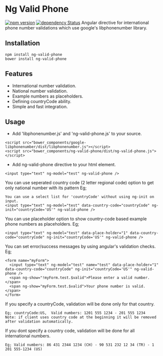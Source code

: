 # Ng Valid Phone
[![npm version](https://badge.fury.io/js/ng-valid-phone.svg)](https://badge.fury.io/js/ng-valid-phone)
[![dependency Status](https://david-dm.org/eraycetinay/ng-valid-phone.svg)](https://david-dm.org/eraycetinay/ng-valid-phone.svg)
Angular directive for international phone number validations which use google's libphonenumber library.

## Installation
```
npm install ng-valid-phone
bower install ng-valid-phone
```
## Features
- International number validation.
- National number validation.
- Example numbers as placeholders.
- Defining countryCode ability.
- Simple and fast integration.

## Usage
- Add 'libphonenumber.js' and 'ng-valid-phone.js' to your source.
```
<script src="bower_components/google-libphonenumber/dist/libphonenumber.js"></script>
<script src="bower_components/ng-valid-phone/dist/ng-valid-phone.js"></script>
```

- Add ng-valid-phone directive to your html element.
```
<input type="text" ng-model="test" ng-valid-phone />
```

You can use seperated country code (2 letter regional code) option to get only national number with its pattern Eg;
```
You can use a select list for 'countryCode' without using ng-init on input. 
<input type="text" ng-model="test" data-country-code="countryCode" ng-init="countryCode='US'" ng-valid-phone />
```

You can use placeholder option to show country-code based example phone numbers as placeholders. Eg;
```
<input type="text" ng-model="test" data-place-holder="1" data-country-code="countryCode" ng-init="countryCode='US'" ng-valid-phone />
```

You can set error/success messages by using angular's validation checks. Eg;
```
<form name="myForm">
  <input type="text" ng-model="test" name="test" data-place-holder="1" data-country-code="countryCode" ng-init="countryCode='US'" ng-valid-phone />
  <span ng-show="!myForm.test.$valid">Please enter a valid number.</span>
  <span ng-show="myForm.test.$valid">Your phone number is valid.</span>        
</form>
```

If you specify a countryCode, validation will be done only for that country. 
```
Eg; countryCode:US,  Valid numbers: 1201 555 1234 - 201 555 1234
Note: if client uses country code at the beginning it will be removed after validation automatically.
```

If you dont specify a country code, validation will be done for all international numbers.
```
Eg; Valid numbers: 86 431 2344 1234 (CH) - 90 531 232 12 34 (TR) - 1 201 555-1234 (US)
```
